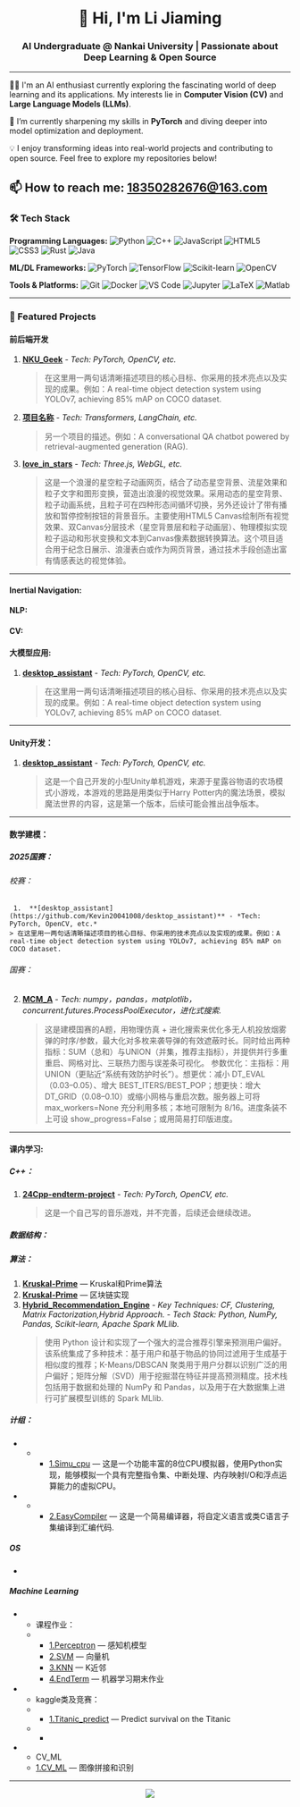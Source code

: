 <h1 align="center">👋 Hi, I'm Li Jiaming</h1>
<h3 align="center">AI Undergraduate @ Nankai University | Passionate about Deep Learning & Open Source</h3>

---

👨‍💻 I'm an AI enthusiast currently exploring the fascinating world of deep learning and its applications. My interests lie in **Computer Vision (CV)** and **Large Language Models (LLMs)**.

🌱 I’m currently sharpening my skills in **PyTorch** and diving deeper into model optimization and deployment.

💡 I enjoy transforming ideas into real-world projects and contributing to open source. Feel free to explore my repositories below!

📫 How to reach me: **18350282676@163.com** 
---

### 🛠️ Tech Stack

**Programming Languages:**
![Python](https://img.shields.io/badge/Python-3776AB?style=for-the-badge&logo=python&logoColor=white)
![C++](https://img.shields.io/badge/C++-00599C?style=for-the-badge&logo=c%2B%2B&logoColor=white)
![JavaScript](https://img.shields.io/badge/JavaScript-F7DF1E?style=for-the-badge&logo=javascript&logoColor=black)
![HTML5](https://img.shields.io/badge/HTML5-E34F26?style=for-the-badge&logo=html5&logoColor=white)
![CSS3](https://img.shields.io/badge/CSS3-1572B6?style=for-the-badge&logo=css3&logoColor=white)
![Rust](https://img.shields.io/badge/Rust-000000?style=for-the-badge&logo=rust&logoColor=white)
![Java](https://img.shields.io/badge/Java-ED8B00?style=for-the-badge&logo=openjdk&logoColor=white)

**ML/DL Frameworks:**
![PyTorch](https://img.shields.io/badge/PyTorch-EE4C2C?style=for-the-badge&logo=pytorch&logoColor=white)
![TensorFlow](https://img.shields.io/badge/TensorFlow-FF6F00?style=for-the-badge&logo=tensorflow&logoColor=white)
![Scikit-learn](https://img.shields.io/badge/scikit--learn-F7931E?style=for-the-badge&logo=scikit-learn&logoColor=white)
![OpenCV](https://img.shields.io/badge/OpenCV-5C3EE8?style=for-the-badge&logo=opencv&logoColor=white)

**Tools & Platforms:**
![Git](https://img.shields.io/badge/Git-F05032?style=for-the-badge&logo=git&logoColor=white)
![Docker](https://img.shields.io/badge/Docker-2496ED?style=for-the-badge&logo=docker&logoColor=white)
![VS Code](https://img.shields.io/badge/VS_Code-007ACC?style=for-the-badge&logo=visual-studio-code&logoColor=white)
![Jupyter](https://img.shields.io/badge/Jupyter-F37626?style=for-the-badge&logo=jupyter&logoColor=white)
![LaTeX](https://img.shields.io/badge/LaTeX-008080?style=for-the-badge&logo=latex&logoColor=white)
![Matlab](https://img.shields.io/badge/Matlab-0076A8?style=for-the-badge&logo=mathworks&logoColor=white)

---

### 🌟 Featured Projects

#### 前后端开发

1.  **[NKU_Geek](项目链接)** - *Tech: PyTorch, OpenCV, etc.*
    > 在这里用一两句话清晰描述项目的核心目标、你采用的技术亮点以及实现的成果。例如：A real-time object detection system using YOLOv7, achieving 85% mAP on COCO dataset.

2.  **[项目名称](项目链接)** - *Tech: Transformers, LangChain, etc.*
    > 另一个项目的描述。例如：A conversational QA chatbot powered by retrieval-augmented generation (RAG).

3.  **[love_in_stars](https://github.com/Kevin20041008/love_in_stars)** - *Tech: Three.js, WebGL, etc.*
    > 这是一个浪漫的星空粒子动画网页，结合了动态星空背景、流星效果和粒子文字和图形变换，营造出浪漫的视觉效果。采用动态的星空背景、粒子动画系统，且粒子可在四种形态间循环切换，另外还设计了带有播放和暂停控制按钮的背景音乐。主要使用HTML5 Canvas绘制所有视觉效果、双Canvas分层技术（星空背景层和粒子动画层）、物理模拟实现粒子运动和形状变换和文本到Canvas像素数据转换算法。这个项目适合用于纪念日展示、浪漫表白或作为网页背景，通过技术手段创造出富有情感表达的视觉体验。
---    


#### Inertial Navigation:

#### NLP:


#### CV:


#### 大模型应用:
1.  **[desktop_assistant](https://github.com/Kevin20041008/desktop_assistant)** - *Tech: PyTorch, OpenCV, etc.*
    > 在这里用一两句话清晰描述项目的核心目标、你采用的技术亮点以及实现的成果。例如：A real-time object detection system using YOLOv7, achieving 85% mAP on COCO dataset.


---

#### Unity开发：
1.  **[desktop_assistant](https://github.com/Kevin20041008/desktop_assistant)** - *Tech: PyTorch, OpenCV, etc.*
    > 这是一个自己开发的小型Unity单机游戏，来源于星露谷物语的农场模式小游戏，本游戏的思路是用类似于Harry Potter内的魔法场景，模拟魔法世界的内容，这是第一个版本，后续可能会推出战争版本。







---
#### 数学建模：
##### 2025国赛：
###### 校赛：
     1.  **[desktop_assistant](https://github.com/Kevin20041008/desktop_assistant)** - *Tech: PyTorch, OpenCV, etc.*
    > 在这里用一两句话清晰描述项目的核心目标、你采用的技术亮点以及实现的成果。例如：A real-time object detection system using YOLOv7, achieving 85% mAP on COCO dataset.
    
###### 国赛：

2.  **[MCM_A](https://github.com/Kevin20041008/MCM_A)** - *Tech: numpy，pandas，matplotlib，concurrent.futures.ProcessPoolExecutor，进化式搜索.*
    > 这是建模国赛的A题，用物理仿真 + 进化搜索来优化多无人机投放烟雾弹的时序/参数，最大化对多枚来袭导弹的有效遮蔽时长。同时给出两种指标：SUM（总和）与UNION（并集，推荐主指标），并提供并行多重重启、网格对比、三联热力图与误差条可视化。
    > 参数优化：主指标：用 UNION（更贴近“系统有效防护时长”）。想更优：减小 DT_EVAL（0.03–0.05）、增大 BEST_ITERS/BEST_POP；想更快：增大 DT_GRID（0.08–0.10）或缩小网格与重启次数。服务器上可将 max_workers=None 充分利用多核；本地可限制为 8/16。进度条装不上可设 show_progress=False；或用简易打印版进度。
---


#### 课内学习:
##### C++：
1.  **[24Cpp-endterm-project](https://github.com/Kevin20041008/24Cpp-endterm-project)** - *Tech: PyTorch, OpenCV, etc.*
    > 这是一个自己写的音乐游戏，并不完善，后续还会继续改进。


 
##### 数据结构：
 
   
##### 算法：
1.  **[Kruskal-Prime](https://github.com/Kevin20041008/Kruskal-Prime)** — Kruskal和Prime算法
2.  **[Kruskal-Prime](https://github.com/Kevin20041008/Kruskal-Prime)** — 区块链实现
3.  **[Hybrid_Recommendation_Engine](https://github.com/Kevin20041008/Hybrid_Recommendation_Engine)** - *Key Techniques: CF, Clustering, Matrix Factorization,Hybrid Approach.* - *Tech Stack: Python, NumPy, Pandas, Scikit-learn, Apache Spark MLlib.*
    > 使用 Python 设计和实现了一个强大的混合推荐引擎来预测用户偏好。该系统集成了多种技术：基于用户和基于物品的协同过滤用于生成基于相似度的推荐；K-Means/DBSCAN 聚类用于用户分群以识别广泛的用户偏好；矩阵分解（SVD）用于挖掘潜在特征并提高预测精度。技术栈包括用于数据和处理的 NumPy 和 Pandas，以及用于在大数据集上进行可扩展模型训练的 Spark MLlib.  
##### 计组：
- - - [1.Simu_cpu](https://github.com/Kevin20041008/Simu_cpu) — 这是一个功能丰富的8位CPU模拟器，使用Python实现，能够模拟一个具有完整指令集、中断处理、内存映射I/O和浮点运算能力的虚拟CPU。
- - - [2.EasyCompiler](https://github.com/Kevin20041008/EasyCompiler) — 这是一个简易编译器，将自定义语言或类C语言子集编译到汇编代码.

##### OS
- 

 
##### Machine Learning
  - - 课程作业：
    - - [1.Perceptron](https://github.com/Kevin20041008/Perceptron_machinelearning) — 感知机模型
      - [2.SVM](https://github.com/Kevin20041008/SVM_machinelearning) — 向量机
      - [3.KNN](https://github.com/Kevin20041008/KNN_machinelearning) — K近邻
      - [4.EndTerm](https://github.com/Kevin20041008/Machine_learningEndTerm) — 机器学习期末作业
  - - kaggle类及竞赛：
    - -  [1.Titanic_predict](https://github.com/Kevin20041008/Titanic_predict) — Predict survival on the Titanic 
    - -
- - CV_ML
  - [1.CV_ML](https://github.com/Kevin20041008/CV_ML) — 图像拼接和识别
 
---


<p align="center">
  <img src="https://quotes-github-readme.vercel.app/api?type=horizontal&theme=dark" />
</p>

